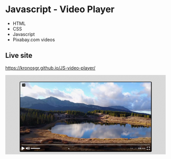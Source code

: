 # Javascript - Video Player

* HTML
* CSS
* Javascript
* Pixabay.com videos


## Live site
https://kronosgr.github.io/JS-video-player/

[![Screenshot](screenshot.png)](https://kronosgr.github.io/JS-video-player/)